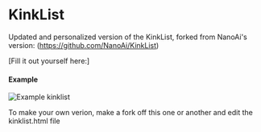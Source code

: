 # KinkList
Updated and personalized version of the KinkList, forked from NanoAi's version: (https://github.com/NanoAi/KinkList)

[Fill it out yourself here:]

#### Example

![Example kinklist](https://i.imgur.com/hMuRllD.png)

To make your own verion, make a fork off this one or another and edit the kinklist.html file
